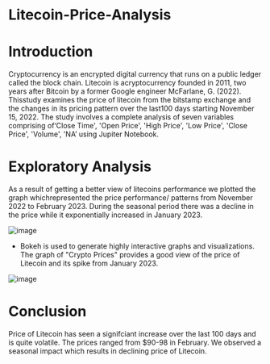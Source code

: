 # Litecoin-Price-Analysis

# Introduction 
Cryptocurrency is an encrypted digital currency that runs on a public ledger called the block chain. Litecoin is acryptocurrency founded in 2011, two years after Bitcoin by a former Google engineer McFarlane, G. (2022). Thisstudy examines the price of litecoin from the
bitstamp exchange and the changes in its pricing pattern over the last100 days starting November 15, 2022. The study involves a complete analysis of seven variables comprising of‘Close Time', 'Open Price', 'High Price', 'Low Price', 'Close Price', 'Volume', 'NA’ using Jupiter Notebook.

# Exploratory Analysis 

As a result of getting a better view of litecoins performance we plotted the graph whichrepresented the price performance/ patterns from November 2022 to February 2023. During the seasonal period there was a decline in the price while it exponentially increased in January 2023.

![image](https://github.com/Melaniam123/Litecoin-Price-Analysis/assets/97692152/00e2809a-8225-4669-8577-cd752bf5ca3d)

* Bokeh is used to generate highly interactive graphs and visualizations. The graph of "Crypto Prices" provides a good view of the price of Litecoin and its spike from January 2023.

![image](https://github.com/Melaniam123/Litecoin-Price-Analysis/assets/97692152/2b052a42-45a4-480a-a18f-cc4647ef2514)

# Conclusion 

Price of Litecoin has seen a signifciant increase over the last 100 days and is quite volatile. The prices ranged from $90-98 in February. We observed a seasonal impact which results in declining price of Litecoin.

